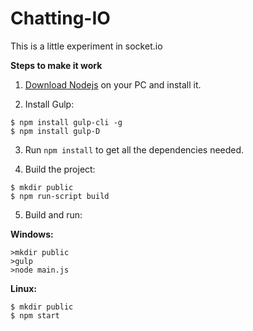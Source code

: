 # Chatting-IO 

This is a little experiment in socket.io

**Steps to make it work** 

 1. [Download Nodejs](https://nodejs.org/es/download/) on your PC and install it.

 2. Install Gulp:
```	
$ npm install gulp-cli -g 
$ npm install gulp-D
```

 3. Run `npm install` to get all the dependencies needed.

 4. Build the project:
```	
$ mkdir public
$ npm run-script build
```

 5. Build and run:

**Windows:**
```
>mkdir public
>gulp
>node main.js
```

**Linux:**
```
$ mkdir public
$ npm start
```


